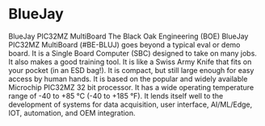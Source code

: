 # BlueJay
BlueJay PIC32MZ MultiBoard
The Black Oak Engineering (BOE) BlueJay PIC32MZ MultiBoard (#BE-BLUJ) goes beyond a 
typical eval or demo board. It is a Single Board Computer (SBC) designed to take on many jobs. It also 
makes a good training tool. It is like a Swiss Army Knife that fits on your pocket (in an ESD bag!). It is 
compact, but still large enough for easy access by human hands. It is based on the popular and widely 
available Microchip PIC32MZ 32 bit processor. It has a wide operating temperature range of -40 to +85 °C 
(-40 to +185 °F). It lends itself well to the development of systems for data acquisition, user interface, 
AI/ML/Edge, IOT, automation, and OEM integration.
